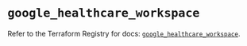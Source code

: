 # `google_healthcare_workspace`

Refer to the Terraform Registry for docs: [`google_healthcare_workspace`](https://registry.terraform.io/providers/hashicorp/google-beta/6.21.0/docs/resources/google_healthcare_workspace).
